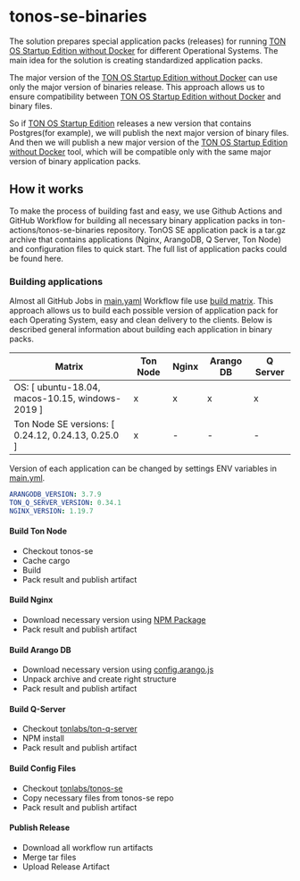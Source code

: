 # tonos-se-binaries

The solution prepares special application packs (releases) for running [TON OS Startup Edition without Docker](https://github.com/ton-actions/tonos-se) for different Operational Systems. The main idea for the solution is creating standardized application packs.

The major version of the [TON OS Startup Edition without Docker](https://github.com/ton-actions/tonos-se) can use only the major version of binaries release. This approach allows us to ensure compatibility between [TON OS Startup Edition without Docker](https://github.com/ton-actions/tonos-se) and binary files. 

So if [TON OS Startup Edition](https://github.com/tonlabs/tonos-se) releases a new version that contains Postgres(for example), we will publish the next major version of binary files. And then we will publish a new major version of the [TON OS Startup Edition without Docker](https://github.com/ton-actions/tonos-se) tool, which will be compatible only with the same major version of binary application packs.

## How it works

To make the process of building fast and easy, we use Github Actions and GitHub Workflow for building all necessary binary application packs in ton-actions/tonos-se-binaries repository. TonOS SE application pack is a tar.gz archive that contains applications (Nginx, ArangoDB, Q Server, Ton Node) and configuration files to quick start. The full list of application packs could be found here.

### Building applications

Almost all GitHub Jobs in [main.yaml](https://github.com/ton-actions/tonos-se-binaries/blob/main/.github/workflows/main.yml) Workflow file use [build matrix](https://docs.github.com/en/actions/learn-github-actions/managing-complex-workflows#using-a-build-matrix). This approach allows us to build each possible version of application pack for each Operating System, easy and clean delivery to the clients. Below is described general information about building each application in binary packs.

| Matrix | Ton Node | Nginx | Arango DB | Q Server |
| --- | --- | --- | --- | --- |
| OS: [ ubuntu-18.04, macos-10.15, windows-2019 ] | x | x | x | x |
| Ton Node SE versions: [ 0.24.12, 0.24.13, 0.25.0 ] | x | - | - | - |

Version of each application can be changed by settings ENV variables in [main.yml](https://github.com/ton-actions/tonos-se-binaries/blob/main/.github/workflows/main.yml). 

```yml
ARANGODB_VERSION: 3.7.9
TON_Q_SERVER_VERSION: 0.34.1
NGINX_VERSION: 1.19.7
```

#### Build Ton Node

- Checkout tonos-se
- Cache cargo
- Build
- Pack result and publish artifact

#### Build Nginx

- Download necessary version using [NPM Package](https://github.com/ton-actions/tonos-se-binaries/tree/main/nginx)
- Pack result and publish artifact

#### Build Arango DB

- Download necessary version using [config.arango.js](https://github.com/ton-actions/tonos-se-binaries/blob/main/config.arangodb.js)
- Unpack archive and create right structure
- Pack result and publish artifact

#### Build Q-Server

- Checkout [tonlabs/ton-q-server](https://github.com/tonlabs/ton-q-server)
- NPM install
- Pack result and publish artifact

#### Build Config Files

- Checkout [tonlabs/tonos-se](https://github.com/tonlabs/tonos-se)
- Copy necessary files from tonos-se repo
- Pack result and publish artifact

#### Publish Release

- Download all workflow run artifacts
- Merge tar files
- Upload Release Artifact
